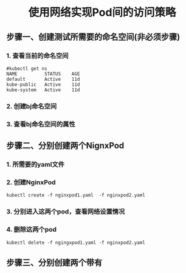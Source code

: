 # <center>使用网络实现Pod间的访问策略</center>  
## 步骤一、创建测试所需要的命名空间(非必须步骤)  
### 1. 查看当前的命名空间  
    #kubectl get ns  
    NAME          STATUS    AGE
    default       Active    11d
    kube-public   Active    11d
    kube-system   Active    11d
### 2. 创建bj命名空间  


### 3. 查看bj命名空间的属性  


## 步骤二、分别创建两个NignxPod  
### 1. 所需要的yaml文件  


### 2. 创建NginxPod  
    kubectl create -f nginxpod1.yaml  -f nginxpod2.yaml  

### 3. 分别进入这两个pod，查看网络设置情况  

### 4. 删除这两个pod  
    kubectl delete -f ngingxpod1.yaml -f nginxpod2.yaml 

## 步骤三、分别创建两个带有
